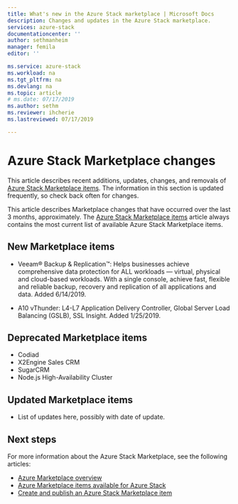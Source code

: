 ```yaml
---
title: What's new in the Azure Stack marketplace | Microsoft Docs
description: Changes and updates in the Azure Stack marketplace.
services: azure-stack
documentationcenter: ''
author: sethmanheim
manager: femila
editor: ''

ms.service: azure-stack
ms.workload: na
ms.tgt_pltfrm: na
ms.devlang: na
ms.topic: article
# ms.date: 07/17/2019
ms.author: sethm
ms.reviewer: ihcherie
ms.lastreviewed: 07/17/2019

---
```


# Azure Stack Marketplace changes

This article describes recent additions, updates, changes, and removals of [Azure Stack Marketplace items](azure-stack-marketplace-azure-items.md). The information in this section is updated frequently, so check back often for changes.

This article describes Marketplace changes that have occurred over the last 3 months, approximately. The [Azure Stack Marketplace items](azure-stack-marketplace-azure-items.md) article always contains the most current list of available Azure Stack Marketplace items.

## New Marketplace items

- Veeam® Backup & Replication™: Helps businesses achieve comprehensive data protection for ALL workloads — virtual, physical and cloud-based workloads. With a single console, achieve fast, flexible and reliable backup, recovery and replication of all applications and data. Added 6/14/2019.

- A10 vThunder: L4-L7 Application Delivery Controller, Global Server Load Balancing (GSLB), SSL Insight. Added 1/25/2019.

## Deprecated Marketplace items

- Codiad
- X2Engine Sales CRM
- SugarCRM
- Node.js High-Availability Cluster

## Updated Marketplace items

- List of updates here, possibly with date of update.

## Next steps

For more information about the Azure Stack Marketplace, see the following articles:

- [Azure Marketplace overview](azure-stack-marketplace.md)
- [Azure Marketplace items available for Azure Stack](azure-stack-marketplace-azure-items.md)
- [Create and publish an Azure Stack Marketplace item](azure-stack-create-and-publish-marketplace-item.md)
